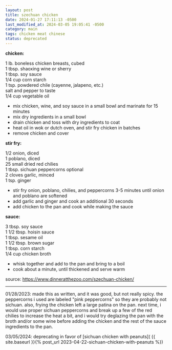 ```yaml
---
layout: post
title: szechuan chicken
date: 2024-01-27 17:11:13 -0500
last_modified_at: 2024-03-05 19:05:41 -0500
category: main
tags: chicken meat chinese
status: deprecated
---
```


**chicken:**

1 lb. boneless chicken breasts, cubed  
1 tbsp. shaoxing wine or sherry  
1 tbsp. soy sauce  
1/4 cup corn starch  
1 tsp. powdered chile (cayenne, jalapeno, etc.)  
salt and pepper to taste  
1/4 cup vegetable oil  
* mix chicken, wine, and soy sauce in a small bowl and marinate for 15 minutes
* mix dry ingredients in a small bowl
* drain chicken and toss with dry ingredients to coat
* heat oil in wok or dutch oven, and stir fry chicken in batches
* remove chicken and cover

**stir fry:**

1/2 onion, diced  
1 poblano, diced  
25 small dried red chilies  
1 tbsp. sichuan peppercorns optional  
2 cloves garlic, minced  
1 tsp. ginger  
* stir fry onion, poblano, chilies, and peppercorns 3-5 minutes until onion and
  poblano are softened
* add garlic and ginger and cook an additional 30 seconds
* add chicken to the pan and cook while making the sauce

**sauce:**

3 tbsp. soy sauce  
1 1/2 tbsp. hoisin sauce  
1 tbsp. sesame oil  
1 1/2 tbsp. brown sugar  
1 tbsp. corn starch  
1/4 cup chicken broth  
* whisk together and add to the pan and bring to a boil
* cook about a minute, until thickened and serve warm

source: <https://www.dinneratthezoo.com/szechuan-chicken/>

---

01/28/2023: made this as written, and it was good, but not really spicy. the 
peppercorns i used are labeled "pink peppercorns" so they are probably not sichuan.
also, frying the chicken left a large patina on the pan. next time, i would use
proper sichuan peppercorns and break up a few of the red chilies to increase the
heat a bit, and i would try deglazing the pan with the broth and/or some wine
before adding the chicken and the rest of the sauce ingredients to the pan.

03/05/2024: deprecating in favor of [sichuan chicken with peanuts](
{{ site.baseurl }}{% post_url 2023-04-22-sichuan-chicken-with-peanuts %})
